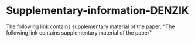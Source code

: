 # Supplementary-information-DENZIK
The following link contains supplementary material of the paper: "The following link contains supplementary material of the paper"
